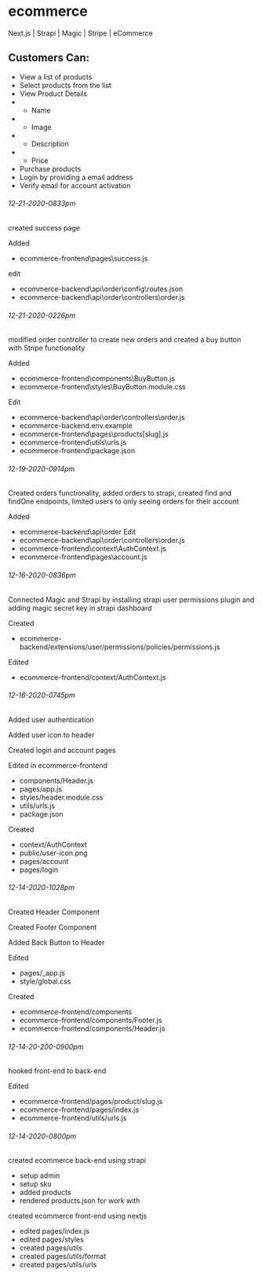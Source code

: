 # ecommerce
Next.js | Strapi | Magic | Stripe | eCommerce

## Customers Can:
* View a list of products
* Select products from the list
* View Product Details
* - Name
* - Image
* - Description
* - Price
* Purchase products
* Login by providing a email address
* Verify email for account activation


###### 12-21-2020-0833pm
created success page

Added
* ecommerce-frontend\pages\success.js

edit
* ecommerce-backend\api\order\config\routes.json
* ecommerce-backend\api\order\controllers\order.js

###### 12-21-2020-0226pm 
modified order controller to create new orders and created a buy button with Stripe functionality 

Added
* ecommerce-frontend\components\BuyButton.js
* ecommerce-frontend\styles\BuyButton.module.css

Edit
* ecommerce-backend\api\order\controllers\order.js
* ecommerce-backend\.env.example
* ecommerce-frontend\pages\products\[slug].js
* ecommerce-frontend\utils\urls.js
* ecommerce-frontend\package.json


###### 12-19-2020-0914pm
Created orders functionality, added orders to strapi, created find and findOne endpoints, limited users to only seeing orders for their account

Added
* ecommerce-backend\api\order
Edit
* ecommerce-backend\api\order\controllers\order.js
* ecommerce-frontend\context\AuthContext.js
* ecommerce-frontend\pages\account.js

###### 12-16-2020-0836pm
Connected Magic and Strapi by installing strapi user permissions plugin and adding magic secret key in strapi dashboard

Created
* ecommerce-backend/extensions/user/permissions/policies/permissions.js

Edited
* ecommerce-frontend/context/AuthContext.js

###### 12-16-2020-0745pm
Added user authentication

Added user icon to header 

Created login and account pages

Edited in ecommerce-frontend
* components/Header.js
* pages/app.js
* styles/header.module.css
* utils/urls.js
* package.json

Created
* context/AuthContext
* public/user-icon.png
* pages/account
* pages/login

###### 12-14-2020-1028pm
Created Header Component

Created Footer Component

Added Back Button to Header

Edited
* pages/_app.js
* style/global.css

Created 
* ecommerce-frontend/components
* ecommerce-frontend/components/Footer.js
* ecommerce-frontend/components/Header.js

###### 12-14-20-200-0900pm
hooked front-end to back-end

Edited
* ecommerce-frontend/pages/product/slug.js
* ecommerce-frontend/pages/index.js
* ecommerce-frontend/utils/urls.js

###### 12-14-2020-0800pm
created ecommerce back-end using strapi
* setup admin
* setup sku
* added products
* rendered products.json for work with

created ecommerce front-end using nextjs
* edited pages/index.js
* edited pages/styles
* created pages/utils
* created pages/utils/format
* created pages/utils/urls



